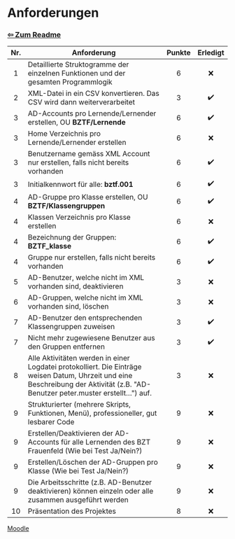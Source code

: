 # Anforderungen

### [⇦ Zum Readme](README.md)

| Nr. | Anforderung                                                                                                                                                                      | Punkte | Erledigt |
| :-: | -------------------------------------------------------------------------------------------------------------------------------------------------------------------------------- | :----: | :------: |
|  1  | Detaillierte Struktogramme der einzelnen Funktionen und der gesamten Programmlogik                                                                                               |   6    |    ❌    |
|  2  | XML-Datei in ein CSV konvertieren. Das CSV wird dann weiterverarbeitet                                                                                                           |   3    |    ✔️    |
|  3  | AD-Accounts pro Lernende/Lernender erstellen, OU **BZTF/Lernende**                                                                                                               |   6    |    ✔️    |
|  3  | Home Verzeichnis pro Lernende/Lernender erstellen                                                                                                                                |   6    |    ❌    |
|  3  | Benutzername gemäss XML Account nur erstellen, falls nicht bereits vorhanden                                                                                                     |   6    |    ✔️    |
|  3  | Initialkennwort für alle: **bztf.001**                                                                                                                                           |   6    |    ✔️    |
|  4  | AD-Gruppe pro Klasse erstellen, OU **BZTF/Klassengruppen**                                                                                                                       |   6    |    ✔️    |
|  4  | Klassen Verzeichnis pro Klasse erstellen                                                                                                                                         |   6    |    ❌    |
|  4  | Bezeichnung der Gruppen: **BZTF_klasse**                                                                                                                                         |   6    |    ✔️    |
|  4  | Gruppe nur erstellen, falls nicht bereits vorhanden                                                                                                                              |   6    |    ✔️    |
|  5  | AD-Benutzer, welche nicht im XML vorhanden sind, deaktivieren                                                                                                                    |   3    |    ❌    |
|  6  | AD-Gruppen, welche nicht im XML vorhanden sind, löschen                                                                                                                          |   3    |    ❌    |
|  7  | AD-Benutzer den entsprechenden Klassengruppen zuweisen                                                                                                                           |   3    |    ✔️    |
|  7  | Nicht mehr zugewiesene Benutzer aus den Gruppen entfernen                                                                                                                        |   3    |    ✔️    |
|  8  | Alle Aktivitäten werden in einer Logdatei protokolliert. Die Einträge weisen Datum, Uhrzeit und eine Beschreibung der Aktivität (z.B. "AD-Benutzer peter.muster erstellt…") auf. |   3    |    ❌    |
|  9  | Strukturierter (mehrere Skripts, Funktionen, Menü), professioneller, gut lesbarer Code                                                                                           |   9    |    ❌    |
|  9  | Erstellen/Deaktivieren der AD-Accounts für alle Lernenden des BZT Frauenfeld (Wie bei Test Ja/Nein?)                                                                             |   9    |    ❌    |
|  9  | Erstellen/Löschen der AD-Gruppen pro Klasse (Wie bei Test Ja/Nein?)                                                                                                              |   9    |    ❌    |
|  9  | Die Arbeitsschritte (z.B. AD-Benutzer deaktivieren) können einzeln oder alle zusammen ausgeführt werden                                                                          |   9    |    ❌    |
| 10  | Präsentation des Projektes                                                                                                                                                       |   8    |    ❌    |

[Moodle](https://moodle.bztf.ch/mod/page/view.php?id=117963)

<!--
Daten in PowerShell Dateien ändern, damit mit Zeitplan übereinstimmt
-->

<!--
Müssen OUs erstellt werden?
-> Was passiert wenn Klasse und Lernende OU nicht existieren?
 -->
